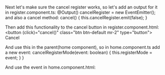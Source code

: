 Next let's make sure the cancel register works, so let's add an output for it in register.component.ts:
@Output() cancelRegister = new EventEmitter<boolean>();
and also a cancel method:
cancel() {
    this.cancelRegister.emit(false);
}

Then add this functionality to the cancel button in register.component.html:
        <button (click)="cancel()" class="btn btn-default mr-2" type="button">
            Cancel
        </button>

And use this in the parent(home component), so in home.component.ts add a new event:
  cancelRegisterMode(event: boolean) {
    this.registerMode = event;
  }
}

And use the event in home.component.html:
<p><app-register [usersFromHomeComponent]="users" (cancelRegister)="cancelRegisterMode($event)"></app-register></p>